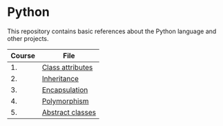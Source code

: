 # Python

This repository contains basic references about the Python language and other projects.

| Course | File |
| ------ | ---- |
| 1. | [Class attributes](https://github.com/etothepowerofln/Python/blob/main/class_attributes.py)|
| 2. | [Inheritance](https://github.com/etothepowerofln/Python/blob/main/class_inher.py)|
| 3. | [Encapsulation](https://github.com/etothepowerofln/Python/blob/main/encapsulation.py)|
| 4. | [Polymorphism](https://github.com/etothepowerofln/Python/blob/main/polymorphism.py)|
| 5. | [Abstract classes](https://github.com/etothepowerofln/Python/blob/main/abstract_class.py)|
